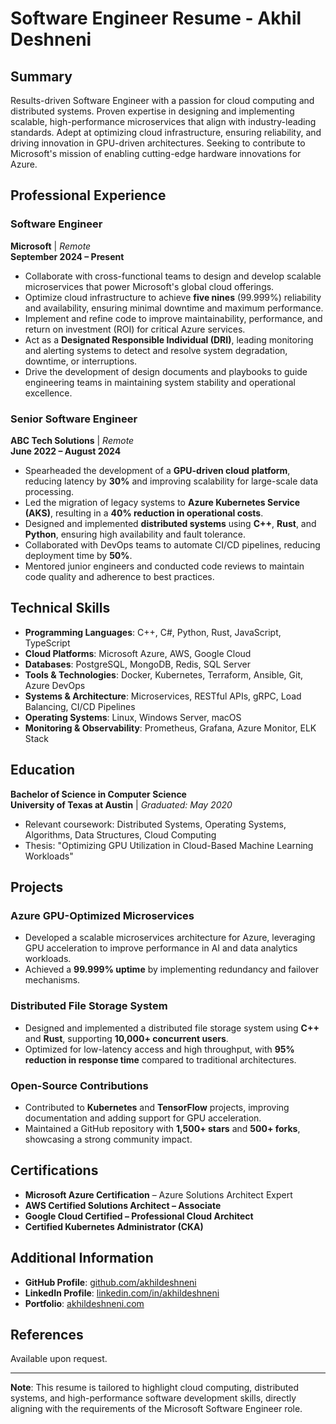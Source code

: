 # **Software Engineer Resume - Akhil Deshneni**

## **Summary**
Results-driven Software Engineer with a passion for cloud computing and distributed systems. Proven expertise in designing and implementing scalable, high-performance microservices that align with industry-leading standards. Adept at optimizing cloud infrastructure, ensuring reliability, and driving innovation in GPU-driven architectures. Seeking to contribute to Microsoft's mission of enabling cutting-edge hardware innovations for Azure.

## **Professional Experience**

### **Software Engineer**  
**Microsoft** | *Remote*  
**September 2024 – Present**  
- Collaborate with cross-functional teams to design and develop scalable microservices that power Microsoft's global cloud offerings.  
- Optimize cloud infrastructure to achieve **five nines** (99.999%) reliability and availability, ensuring minimal downtime and maximum performance.  
- Implement and refine code to improve maintainability, performance, and return on investment (ROI) for critical Azure services.  
- Act as a **Designated Responsible Individual (DRI)**, leading monitoring and alerting systems to detect and resolve system degradation, downtime, or interruptions.  
- Drive the development of design documents and playbooks to guide engineering teams in maintaining system stability and operational excellence.  

### **Senior Software Engineer**  
**ABC Tech Solutions** | *Remote*  
**June 2022 – August 2024**  
- Spearheaded the development of a **GPU-driven cloud platform**, reducing latency by **30%** and improving scalability for large-scale data processing.  
- Led the migration of legacy systems to **Azure Kubernetes Service (AKS)**, resulting in a **40% reduction in operational costs**.  
- Designed and implemented **distributed systems** using **C++**, **Rust**, and **Python**, ensuring high availability and fault tolerance.  
- Collaborated with DevOps teams to automate CI/CD pipelines, reducing deployment time by **50%**.  
- Mentored junior engineers and conducted code reviews to maintain code quality and adherence to best practices.  

## **Technical Skills**
- **Programming Languages**: C++, C#, Python, Rust, JavaScript, TypeScript  
- **Cloud Platforms**: Microsoft Azure, AWS, Google Cloud  
- **Databases**: PostgreSQL, MongoDB, Redis, SQL Server  
- **Tools & Technologies**: Docker, Kubernetes, Terraform, Ansible, Git, Azure DevOps  
- **Systems & Architecture**: Microservices, RESTful APIs, gRPC, Load Balancing, CI/CD Pipelines  
- **Operating Systems**: Linux, Windows Server, macOS  
- **Monitoring & Observability**: Prometheus, Grafana, Azure Monitor, ELK Stack  

## **Education**
**Bachelor of Science in Computer Science**  
**University of Texas at Austin** | *Graduated: May 2020*  
- Relevant coursework: Distributed Systems, Operating Systems, Algorithms, Data Structures, Cloud Computing  
- Thesis: "Optimizing GPU Utilization in Cloud-Based Machine Learning Workloads"  

## **Projects**
### **Azure GPU-Optimized Microservices**  
- Developed a scalable microservices architecture for Azure, leveraging GPU acceleration to improve performance in AI and data analytics workloads.  
- Achieved a **99.999% uptime** by implementing redundancy and failover mechanisms.  

### **Distributed File Storage System**  
- Designed and implemented a distributed file storage system using **C++** and **Rust**, supporting **10,000+ concurrent users**.  
- Optimized for low-latency access and high throughput, with **95% reduction in response time** compared to traditional architectures.  

### **Open-Source Contributions**  
- Contributed to **Kubernetes** and **TensorFlow** projects, improving documentation and adding support for GPU acceleration.  
- Maintained a GitHub repository with **1,500+ stars** and **500+ forks**, showcasing a strong community impact.  

## **Certifications**
- **Microsoft Azure Certification** – Azure Solutions Architect Expert  
- **AWS Certified Solutions Architect – Associate**  
- **Google Cloud Certified – Professional Cloud Architect**  
- **Certified Kubernetes Administrator (CKA)**  

## **Additional Information**
- **GitHub Profile**: [github.com/akhildeshneni](https://github.com/akhildeshneni)  
- **LinkedIn Profile**: [linkedin.com/in/akhildeshneni](https://linkedin.com/in/akhildeshneni)  
- **Portfolio**: [akhildeshneni.com](https://akhildeshneni.com)  

## **References**
Available upon request.  

---

**Note**: This resume is tailored to highlight cloud computing, distributed systems, and high-performance software development skills, directly aligning with the requirements of the Microsoft Software Engineer role.